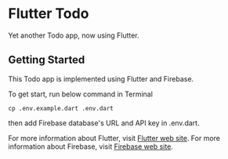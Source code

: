 # Flutter Todo

Yet another Todo app, now using Flutter.

## Getting Started

This Todo app is implemented using Flutter and Firebase.

To get start, run below command in Terminal

```
cp .env.example.dart .env.dart
```

then add Firebase database's URL and API key in .env.dart.

For more information about Flutter, visit [Flutter web site](https://flutter.io/).
For more information about Firebase, visit [Firebase web site](https://firebase.google.com/).
